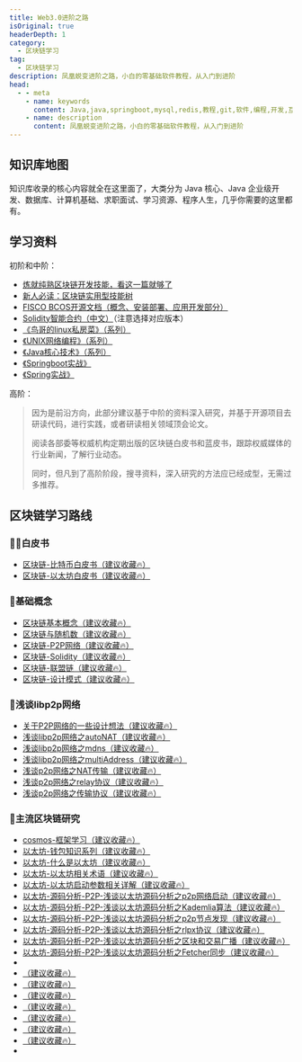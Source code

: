 ```yaml
---
title: Web3.0进阶之路
isOriginal: true
headerDepth: 1
category:
  - 区块链学习
tag:
  - 区块链学习
description: 凤凰蜕变进阶之路，小白的零基础软件教程，从入门到进阶
head:
  - - meta
    - name: keywords
      content: Java,java,springboot,mysql,redis,教程,git,软件,编程,开发,互联网,Java 基础,Java 教程,Java 程序员进阶之路,Java 入门
    - name: description
      content: 凤凰蜕变进阶之路，小白的零基础软件教程，从入门到进阶
---
```


## 知识库地图

知识库收录的核心内容就全在这里面了，大类分为 Java 核心、Java 企业级开发、数据库、计算机基础、求职面试、学习资源、程序人生，几乎你需要的这里都有。

## 学习资料

初阶和中阶：

- [炼就纯熟区块链开发技能，看这一篇就够了](https://mp.weixin.qq.com/s/1RGKEdcGhZbjqKv7LBrAVA)
- [新人必读：区块链实用型技能树](https://mp.weixin.qq.com/s?__biz=MzA3MTI5Njg4Mw==&mid=2247485259&idx=1&sn=cc10c77034c33dd97f0205e561935417&chksm=9f2ef557a8597c4119e3fc103f6cf51f62cb4100d1d8293b9de2668ee0f6ca963fae06f05b0e&scene=21#wechat_redirect)
- [FISCO BCOS开源文档（概念、安装部署、应用开发部分）](https://fisco-bcos-documentation.readthedocs.io/zh_CN/latest/)
- [Solidity智能合约（中文）](https://solidity-cn.readthedocs.io/)（注意选择对应版本）
- [《鸟哥的linux私房菜》（系列）](https://book.douban.com/subject/2208530/)
- [《UNIX网络编程》（系列）](https://book.douban.com/subject/1500149/)
- [《Java核心技术》（系列）](https://book.douban.com/subject/26880667/)
- [《Springboot实战》](https://book.douban.com/subject/26857423/)
- [《Spring实战》](https://book.douban.com/subject/26767354/)

高阶：

> 因为是前沿方向，此部分建议基于中阶的资料深入研究，并基于开源项目去研读代码，进行实践，或者研读相关领域顶会论文。
>
> 阅读各部委等权威机构定期出版的区块链白皮书和蓝皮书，跟踪权威媒体的行业新闻，了解行业动态。
>
> 同时，但凡到了高阶阶段，搜寻资料，深入研究的方法应已经成型，无需过多推荐。

## 区块链学习路线

### 🙅‍♀️白皮书

- [区块链-比特币白皮书（建议收藏🔥）](The_white_paper_the_currency.md)
- [区块链-以太坊白皮书（建议收藏🔥）](White_paper_the_etheric_lane.md)

### 🐲基础概念

- [区块链基本概念（建议收藏🔥）](Basic_logic/Block_chain_concept.md)
- [区块链与随机数（建议收藏🔥）](Basic_logic/Block_chain_and_random_Numbers.md)
- [区块链-P2P网络（建议收藏🔥）](Basic_logic/Chain_block_design.md)
- [区块链-Solidity（建议收藏🔥）](Basic_logic/Intelligent_contract_solidity.md)
- [区块链-联盟链（建议收藏🔥）](Basic_logic/League_chain.md)
- [区块链-设计模式（建议收藏🔥）](Basic_logic/Smart_contracts_design_pattern.md)

### 🏃浅谈libp2p网络

- [关于P2P网络的一些设计想法（建议收藏🔥）](component/p2p/Some_of_the_design_ideas_of_P2P_network.md)
- [浅谈libp2p网络之autoNAT（建议收藏🔥）](component/p2p/Introduction_to_libp2p_autoNAT_network.md)
- [浅谈libp2p网络之mdns（建议收藏🔥）](component/p2p/Introduction_to_libp2p_MDNS_network.md)
- [浅谈libp2p网络之multiAddress（建议收藏🔥）](component/p2p/Introduction_to_libp2p_multiAddress_network.md)
- [浅谈p2p网络之NAT传输（建议收藏🔥）](component/p2p/Introduction_to_libp2p_autoNAT_network.md)
- [浅谈p2p网络之relay协议（建议收藏🔥）](component/p2p/Introduction_to_the_relay_of_p2p_network_protocol.md)
- [浅谈p2p网络之传输协议（建议收藏🔥）](component/p2p/Introduction_to_p2p_network_transmission_of_NAT.md)


### 🌉主流区块链研究

- [cosmos-框架学习（建议收藏🔥）](Male_chain_research/cosmos/Cosmos_source.md)
- [以太坊-钱包知识系列（建议收藏🔥）](Male_chain_research/ethereum/Etheric_fang_basic_theory_part/The_wallet_series/0.Rounding_out_the_private_key_password_keystore_and_mnemonic_words.md)
- [以太坊-什么是以太坊（建议收藏🔥）](Male_chain_research/ethereum/Etheric_fang_basic_theory_part/1.What_is_the_etheric_lane.md)
- [以太坊-以太坊相关术语（建议收藏🔥）](Male_chain_research/ethereum/Etheric_fang_basic_theory_part/2.The_etheric_lanes_and_related_terms.md)
- [以太坊-以太坊启动参数相关详解（建议收藏🔥）](Male_chain_research/ethereum/Etheric_fang_basic_theory_part/3.The_etheric_fang_launch_parameters_explanation.md)
- [以太坊-源码分析-P2P-浅谈以太坊源码分析之p2p网络启动（建议收藏🔥）](Male_chain_research/ethereum/Etheric_fang_source_analysis/p2p/1.Etheric_fang_source_analysis_of_p2p_network_boot.md)
- [以太坊-源码分析-P2P-浅谈以太坊源码分析之Kademlia算法（建议收藏🔥）](Male_chain_research/ethereum/Etheric_fang_source_analysis/p2p/2.Etheric_fang_Kademlia_algorithm_of_the_source_code_analysis.md)
- [以太坊-源码分析-P2P-浅谈以太坊源码分析之p2p节点发现（建议收藏🔥）](Male_chain_research/ethereum/Etheric_fang_source_analysis/p2p/3.Etheric_fang_source_analysis_of_p2p_nodes_found)
- [以太坊-源码分析-P2P-浅谈以太坊源码分析之rlpx协议（建议收藏🔥）](Male_chain_research/ethereum/Etheric_fang_source_analysis/p2p/4.Etheric_fang_RLPX_agreement.md)
- [以太坊-源码分析-P2P-浅谈以太坊源码分析之区块和交易广播（建议收藏🔥）](Male_chain_research/ethereum/Etheric_fang_source_analysis/p2p/5.Etheric_fang_source_analysis_of_block_and_radio.md)
- [以太坊-源码分析-P2P-浅谈以太坊源码分析之Fetcher同步（建议收藏🔥）](Male_chain_research/ethereum/Etheric_fang_source_analysis/p2p/6.Etheric_fang_Fetcher_synchronization_of_the_source_code_analysis.md)
- 
- [（建议收藏🔥）](Male_chain_research/ethereum/)
- [（建议收藏🔥）](Male_chain_research/ethereum/)
- [（建议收藏🔥）](Male_chain_research/ethereum/)
- [（建议收藏🔥）](Male_chain_research/ethereum/)
- [（建议收藏🔥）](Male_chain_research/ethereum/)
- [（建议收藏🔥）](Male_chain_research/ethereum/)
- [（建议收藏🔥）](Male_chain_research/ethereum/)
- 
  

